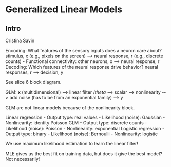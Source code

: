 # Generalized Linear Models

## Intro

Cristina Savin

Encoding: What features of the sensory inputs does a neuron care about? stimulus, x (e.g., pixels on the screen) --> neural response, r (e.g., discrete counts)
    - Functional connectivity: other neurons, x --> neural response, r
Decoding: Which features of the neural response drive behavior? neural responses, r --> decision, y

See slice 6 block diagram.

GLM: **x** (multidimensional) --> linear filter $/theta$ --> scalar --> nonlinearity --> add noise (has to be from an exponential family) --> y

GLM are not linear models because of the nonlinearity block.

Linear regression
    - Output type: real values
    - Likelihood (noise): Gaussian
    - Nonlinearity: identity
Poisson GLM
    - Output type: discrete counts
    - Likelihood (noise): Poisson
    - Nonlinearity: exponential
Logistic regression
    - Output type: binary
    - Likelihood (noise): Bernoulli
    - Nonlinearity: logistic

We use maximum likelihood estimation to learn the linear filter!

MLE gives us the best fit on training data, but does it give the best model? Not necessarily!


